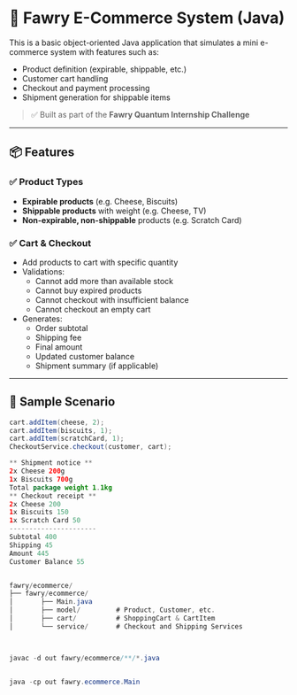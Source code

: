 # 🛒 Fawry E-Commerce System (Java)

This is a basic object-oriented Java application that simulates a mini e-commerce system with features such as:

- Product definition (expirable, shippable, etc.)
- Customer cart handling
- Checkout and payment processing
- Shipment generation for shippable items

> ✅ Built as part of the **Fawry Quantum Internship Challenge**

---

## 📦 Features

### ✅ Product Types
- **Expirable products** (e.g. Cheese, Biscuits)
- **Shippable products** with weight (e.g. Cheese, TV)
- **Non-expirable, non-shippable** products (e.g. Scratch Card)

### ✅ Cart & Checkout
- Add products to cart with specific quantity
- Validations:
  - Cannot add more than available stock
  - Cannot buy expired products
  - Cannot checkout with insufficient balance
  - Cannot checkout an empty cart
- Generates:
  - Order subtotal
  - Shipping fee
  - Final amount
  - Updated customer balance
  - Shipment summary (if applicable)

---

## 🧪 Sample Scenario

```java
cart.addItem(cheese, 2);
cart.addItem(biscuits, 1);
cart.addItem(scratchCard, 1);
CheckoutService.checkout(customer, cart);

** Shipment notice **
2x Cheese 200g
1x Biscuits 700g
Total package weight 1.1kg
** Checkout receipt **
2x Cheese 200
1x Biscuits 150
1x Scratch Card 50
----------------------
Subtotal 400
Shipping 45
Amount 445
Customer Balance 55


fawry/ecommerce/
├── fawry/ecommerce/
│       ├── Main.java
│       ├── model/         # Product, Customer, etc.
│       ├── cart/          # ShoppingCart & CartItem
│       └── service/       # Checkout and Shipping Services



javac -d out fawry/ecommerce/**/*.java


java -cp out fawry.ecommerce.Main
